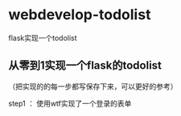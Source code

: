 # webdevelop-todolist
flask实现一个todolist

## 从零到1实现一个flask的todolist
（把实现的的每一步都写保存下来，可以更好的参考）

step1 ： 使用wtf实现了一个登录的表单
